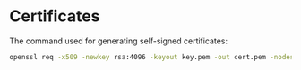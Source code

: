 # Certificates

The command used for generating self-signed certificates:

```bash
openssl req -x509 -newkey rsa:4096 -keyout key.pem -out cert.pem -nodes -subj "/"
```
